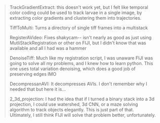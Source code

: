 >TrackGradientExtract: this doesn't work yet, but I felt like temporal color coding could be used
to track larvae in a single image, by extracting color gradients and clustering them
into trajectories.
>
>TiffToMulti: Turns a directory of single tiff frames into a multistack
>
>RegisterAVideo: Fixes shakycam-- isn't nearly as good as just using MutliStackRegistration or other on FIJI, but I didn't know that was available and all I had was a hammer
>
>DenoiseTiff: Much like my registration script, I was unaware FIJI was going to solve all my problems, and I knew how to learn python. This one uses total variation denoising, which does a good job of preserving edges IMO
>
>DecompressanAVI: It decompresses AVIs. I don't remember why I needed that but here it is...
>
>2_3d_projection: I had the idea that if I turned a binary stack into a 3d projection, I could use watershed, 3d CNN, or a maze solving algorithm to track objects elegantly. This is just part of that. Ultimately, I still think FIJI will solve that problem better, unfortunately.
>
